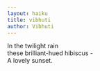 ```yaml
---
layout: haiku
title: vibhuti
author: Vibhuti
---
```


In the twilight rain<br>
these brilliant-hued hibiscus -<br>
A lovely sunset.<br>